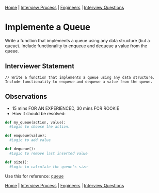 [Home](../../../README.md) |
[Interview Process](../../README.md) |
[Engineers](../README.md) |
[Interview Questions](README.md)

# Implemente a Queue

Write a function that implements a queue using any data structure (but a queue). Include functionality to enqueue and dequeue a value from the queue.

## Interviewer Statement
```
// Write a function that implements a queue using any data structure. Include functionality to enqueue and dequeue a value from the queue.
```

## Observations
- 15 mins FOR AN EXPERIENCED, 30 mins FOR ROOKIE
- How it should be resolved:
```python
def my_queue(action, value):
  #Logic to choose the action.

def enqueue(value):
  #Logic to add value

def dequeue():
  #Logic to remove last inserted value

def size():
  #Logic to calculate the queue's size
```
Use this for reference:
[queue](http://www.studytonight.com/data-structures/images/introduction-to-queue.png)

[Home](../../../README.md) |
[Interview Process](../../README.md) |
[Engineers](../README.md) |
[Interview Questions](README.md)
